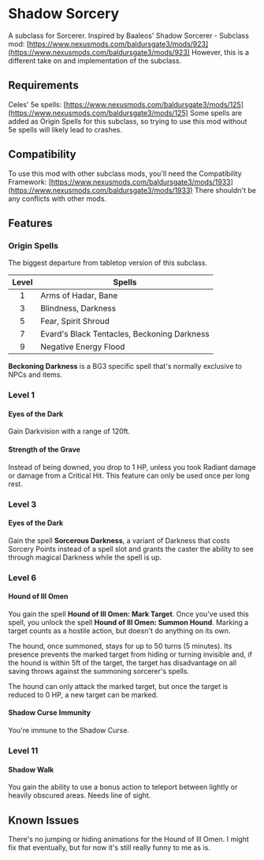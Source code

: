 # Shadow Sorcery

A subclass for Sorcerer.
Inspired by Baaleos' Shadow Sorcerer - Subclass mod: [https://www.nexusmods.com/baldursgate3/mods/923](https://www.nexusmods.com/baldursgate3/mods/923)
However, this is a different take on and implementation of the subclass. 

## Requirements
Celes' 5e spells: [https://www.nexusmods.com/baldursgate3/mods/125](https://www.nexusmods.com/baldursgate3/mods/125)
Some spells are added as Origin Spells for this subclass, so trying to use this mod without 5e spells will likely lead to crashes.

## Compatibility
To use this mod with other subclass mods, you'll need the Compatibility Framework: [https://www.nexusmods.com/baldursgate3/mods/1933](https://www.nexusmods.com/baldursgate3/mods/1933)
There shouldn't be any conflicts with other mods. 

## Features

### Origin Spells
The biggest departure from tabletop version of this subclass.

| Level | Spells                         |
|:-----:| ------------------------------ |
| 1     | Arms of Hadar, Bane |
| 3     | Blindness, Darkness  |
| 5     | Fear, Spirit Shroud   |
| 7     | Evard's Black Tentacles, Beckoning Darkness |
| 9     | Negative Energy Flood |

**Beckoning Darkness** is a BG3 specific spell that's normally exclusive to NPCs and items.

### Level 1
#### Eyes of the Dark
Gain Darkvision with a range of 120ft.

#### Strength of the Grave
Instead of being downed, you drop to 1 HP, unless you took Radiant damage or damage from a Critical Hit. This feature can only be used once per long rest.

### Level 3
#### Eyes of the Dark
Gain the spell **Sorcerous Darkness**, a variant of Darkness that costs Sorcery Points instead of a spell slot and grants the caster the ability to see through magical Darkness while the spell is up. 

### Level 6
#### Hound of Ill Omen
You gain the spell **Hound of Ill Omen: Mark Target**. Once you've used this spell, you unlock the spell **Hound of Ill Omen: Summon Hound**. Marking a target counts as a hostile action, but doesn't do anything on its own.

The hound, once summoned, stays for up to 50 turns (5 minutes). Its presence prevents the marked target from hiding or turning invisible and, if the hound is within 5ft of the target, the target has disadvantage on all saving throws against the summoning sorcerer's spells.

The hound can only attack the marked target, but once the target is reduced to 0 HP, a new target can be marked.

#### Shadow Curse Immunity
You're immune to the Shadow Curse. 

### Level 11
#### Shadow Walk
You gain the ability to use a bonus action to teleport between lightly or heavily obscured areas. Needs line of sight.

## Known Issues
There's no jumping or hiding animations for the Hound of Ill Omen. I might fix that eventually, but for now it's still really funny to me as is.